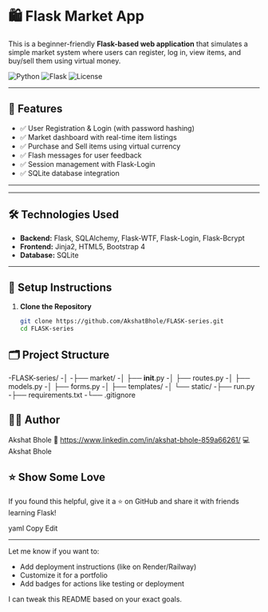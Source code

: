 # 🛍️ Flask Market App

This is a beginner-friendly **Flask-based web application** that simulates a simple market system where users can register, log in, view items, and buy/sell them using virtual money.

![Python](https://img.shields.io/badge/Python-3.8+-blue?logo=python)
![Flask](https://img.shields.io/badge/Flask-2.x-lightgrey?logo=flask)
![License](https://img.shields.io/badge/License-MIT-green)

---

## 🚀 Features

- ✅ User Registration & Login (with password hashing)
- ✅ Market dashboard with real-time item listings
- ✅ Purchase and Sell items using virtual currency
- ✅ Flash messages for user feedback
- ✅ Session management with Flask-Login
- ✅ SQLite database integration

---

---

## 🛠️ Technologies Used

- **Backend:** Flask, SQLAlchemy, Flask-WTF, Flask-Login, Flask-Bcrypt  
- **Frontend:** Jinja2, HTML5, Bootstrap 4  
- **Database:** SQLite

---

## 🔧 Setup Instructions

1. **Clone the Repository**
   ```bash
   git clone https://github.com/AkshatBhole/FLASK-series.git
   cd FLASK-series

## 🗂️ Project Structure

-FLASK-series/
-│
-├── market/
-│   ├── __init__.py
-│   ├── routes.py
-│   ├── models.py
-│   ├── forms.py
-│   ├── templates/
-│   └── static/
-├── run.py
-├── requirements.txt
-└── .gitignore


## 🙋‍♂️ Author
Akshat Bhole
📧 https://www.linkedin.com/in/akshat-bhole-859a66261/
💻 Akshat Bhole

## ⭐️ Show Some Love
If you found this helpful, give it a ⭐️ on GitHub and share it with friends learning Flask!

yaml
Copy
Edit

---

Let me know if you want to:

- Add deployment instructions (like on Render/Railway)
- Customize it for a portfolio
- Add badges for actions like testing or deployment

I can tweak this README based on your exact goals.

